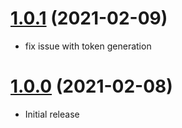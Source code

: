 <a name="1.0.1"></a>
# [1.0.1](https://github.com/atomastic/csrf) (2021-02-09)
* fix issue with token generation

<a name="1.0.0"></a>
# [1.0.0](https://github.com/atomastic/csrf) (2021-02-08)
* Initial release
